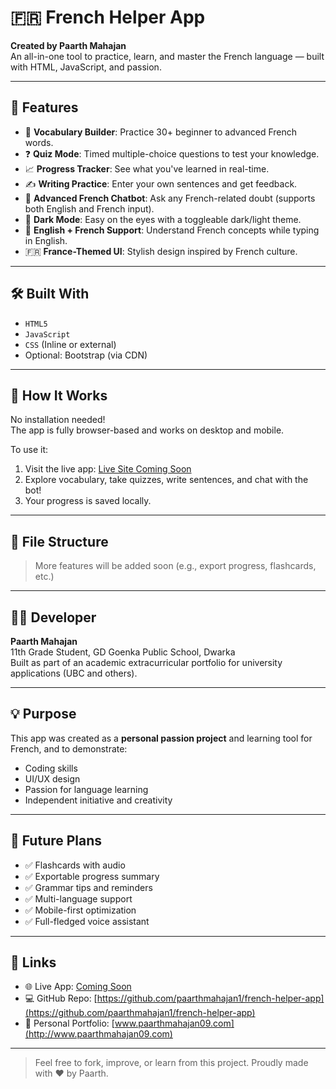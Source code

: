 # 🇫🇷 French Helper App

**Created by Paarth Mahajan**  
An all-in-one tool to practice, learn, and master the French language — built with HTML, JavaScript, and passion.

---

## 🎯 Features

- 🧠 **Vocabulary Builder**: Practice 30+ beginner to advanced French words.
- ❓ **Quiz Mode**: Timed multiple-choice questions to test your knowledge.
- 📈 **Progress Tracker**: See what you've learned in real-time.
- ✍️ **Writing Practice**: Enter your own sentences and get feedback.
- 💬 **Advanced French Chatbot**: Ask any French-related doubt (supports both English and French input).
- 🌙 **Dark Mode**: Easy on the eyes with a toggleable dark/light theme.
- 🎌 **English + French Support**: Understand French concepts while typing in English.
- 🇫🇷 **France-Themed UI**: Stylish design inspired by French culture.

---

## 🛠️ Built With

- `HTML5`
- `JavaScript`
- `CSS` (Inline or external)
- Optional: Bootstrap (via CDN)

---

## 📌 How It Works

No installation needed!  
The app is fully browser-based and works on desktop and mobile.

To use it:
1. Visit the live app: [Live Site Coming Soon](#)
2. Explore vocabulary, take quizzes, write sentences, and chat with the bot!
3. Your progress is saved locally.

---

## 📁 File Structure


> More features will be added soon (e.g., export progress, flashcards, etc.)

---

## 👨‍💻 Developer

**Paarth Mahajan**  
11th Grade Student, GD Goenka Public School, Dwarka  
Built as part of an academic extracurricular portfolio for university applications (UBC and others).

---

## 💡 Purpose

This app was created as a **personal passion project** and learning tool for French, and to demonstrate:
- Coding skills
- UI/UX design
- Passion for language learning
- Independent initiative and creativity

---

## 🚀 Future Plans

- ✅ Flashcards with audio
- ✅ Exportable progress summary
- ✅ Grammar tips and reminders
- ✅ Multi-language support
- ✅ Mobile-first optimization
- ✅ Full-fledged voice assistant

---

## 🔗 Links

- 🌐 Live App: [Coming Soon](#)
- 💻 GitHub Repo: [https://github.com/paarthmahajan1/french-helper-app](https://github.com/paarthmahajan1/french-helper-app)
- 📄 Personal Portfolio: [www.paarthmahajan09.com](http://www.paarthmahajan09.com)

---

> Feel free to fork, improve, or learn from this project. Proudly made with ❤️ by Paarth.
